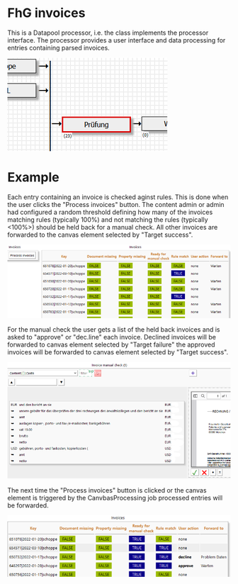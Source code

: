 # FhG invoices
This is a Datapool processor, i.e. the class implements the processor interface. The processor provides a user interface and data processing for entries containing parsed invoices.

<img src="./assets/2024-05-31_schematic.png"/>

# Example
Each entry containing an invoice is checked aginst rules. This is done when the user clicks the "Process invoices" button. The content admin or admin had configured a random threshold defining how many of the invoices matching rules (typically 100%) and not matching the rules (typically <100%>) should be held back for a manual check. All other invoices are forwarded to the canvas element selected by "Target success".

<img src="./assets/2024-05-31check.png"/>

For the manual check the user gets a list of the held back invoices and is asked to "approve" or "dec.line" each invoice. Declined invoices will be forwarded to canvas element selected by "Target failure" the approved invoices will be forwarded to canvas element selected by "Target success".

<img src="./assets/2024-05-31_user_action.png"/>

The next time the "Process invoices" button is clicked or the canvas element is triggered by the CanvbasProcessing job processed entries will be forwarded.

<img src="./assets/2024-05-31processed.png"/>
